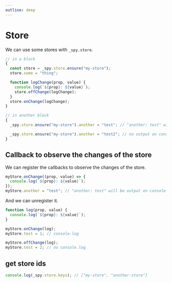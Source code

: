 ```yaml
---
outline: deep
---
```


# Store

We can use some stores with `_spy.store`.

``` js
// in a block
{
  const store = _spy.store.ensure("my-store");
  store.some = "thing";

  function logChange(prop, value) {
    console.log(`${prop}: ${value}`);
    store.offChange(logChange);
  }
  store.onChange(logChange);
}

// in another block
{
  _spy.store.ensure("my-store").another = "test"; // "another: test" will be output on console

  _spy.store.ensure("my-store").another = "test2"; // no output on console because the callback had been off
}
```

## Callback to observe the changes of the store

We can register the callbacks to observe the changes of the store.

``` js
myStore.onChange((prop, value) => {
  console.log(`${prop}: ${value}`);
});
myStore.another = "test"; // "another: test" will be output on console
```

And we can unregister it.

``` js
function log(prop, value) {
  console.log(`${prop}: ${value}`);
}

myStore.onChange(log);
myStore.test = 1; // console.log

myStore.offChange(log);
myStore.test = 2; // no console.log
```

## get store ids

``` js
console.log(_spy.store.keys); // ["my-store", "another-store"]
```
